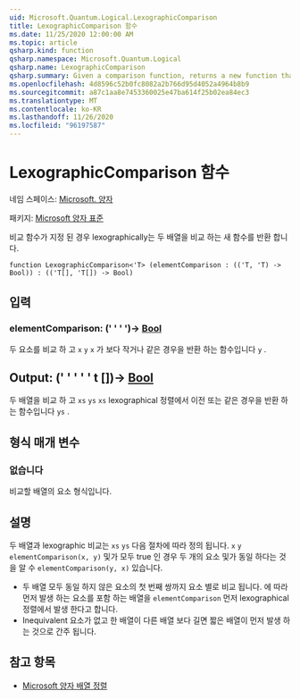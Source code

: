 ```yaml
---
uid: Microsoft.Quantum.Logical.LexographicComparison
title: LexographicComparison 함수
ms.date: 11/25/2020 12:00:00 AM
ms.topic: article
qsharp.kind: function
qsharp.namespace: Microsoft.Quantum.Logical
qsharp.name: LexographicComparison
qsharp.summary: Given a comparison function, returns a new function that lexographically compares two arrays.
ms.openlocfilehash: 4d8596c52b0fc8082a2b766d95d4052a4964b8b9
ms.sourcegitcommit: a87c1aa8e7453360025e47ba614f25b02ea84ec3
ms.translationtype: MT
ms.contentlocale: ko-KR
ms.lasthandoff: 11/26/2020
ms.locfileid: "96197587"
---
```

# <a name="lexographiccomparison-function"></a>LexographicComparison 함수

네임 스페이스: [Microsoft. 양자](xref:Microsoft.Quantum.Logical)

패키지: [Microsoft 양자 표준](https://nuget.org/packages/Microsoft.Quantum.Standard)


비교 함수가 지정 된 경우 lexographically는 두 배열을 비교 하는 새 함수를 반환 합니다.

```qsharp
function LexographicComparison<'T> (elementComparison : (('T, 'T) -> Bool)) : (('T[], 'T[]) -> Bool)
```


## <a name="input"></a>입력

### <a name="elementcomparison--tt---bool"></a>elementComparison: (' ' ' ')-> [Bool](xref:microsoft.quantum.lang-ref.bool)

두 요소를 비교 하 고 `x` `y` `x` 가 보다 작거나 같은 경우을 반환 하는 함수입니다 `y` .



## <a name="output--tt---bool"></a>Output: (' ' ' ' ' t [])-> [Bool](xref:microsoft.quantum.lang-ref.bool)

두 배열을 비교 하 고 `xs` `ys` `xs` lexographical 정렬에서 이전 또는 같은 경우을 반환 하는 함수입니다 `ys` .

## <a name="type-parameters"></a>형식 매개 변수

### <a name="t"></a>없습니다

비교할 배열의 요소 형식입니다.

## <a name="remarks"></a>설명

두 배열과 lexographic 비교는 `xs` `ys` 다음 절차에 따라 정의 됩니다. `x` `y` `elementComparison(x, y)` 및가 모두 true 인 경우 두 개의 요소 및가 동일 하다는 것을 알 수 `elementComparison(y, x)` 있습니다.

- 두 배열 모두 동일 하지 않은 요소의 첫 번째 쌍까지 요소 별로 비교 됩니다. 에 따라 먼저 발생 하는 요소를 포함 하는 배열을 `elementComparison` 먼저 lexographical 정렬에서 발생 한다고 합니다.
- Inequivalent 요소가 없고 한 배열이 다른 배열 보다 길면 짧은 배열이 먼저 발생 하는 것으로 간주 됩니다.

## <a name="see-also"></a>참고 항목

- [Microsoft 양자 배열 정렬](xref:Microsoft.Quantum.Arrays.Sorted)